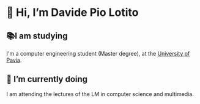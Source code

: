 # 👋 Hi, I’m Davide Pio Lotito

## 📚I am studying
I'm a computer engineering student (Master degree), at the [University of Pavia](https://web.unipv.it/).
## 🌱 I’m currently doing
I am attending the lectures of the LM in computer science and multimedia. 


